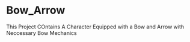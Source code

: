 # Bow_Arrow

This Project COntains A Character Equipped with a Bow 
and Arrow with Neccessary Bow Mechanics